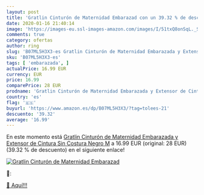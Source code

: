 ```yaml
---
layout: post
title: 'Gratlin Cinturón de Maternidad Embarazad con un 39.32 % de descuento'
date: 2020-01-16 21:40:14
image: 'https://images-eu.ssl-images-amazon.com/images/I/51txQ8onSqL._SL200_.jpg'
comments: true
category: ofertas
author: ring
slug: 'B07ML5H3X3-es Gratlin Cinturón de Maternidad Embarazada y Extensor de...'
sku: 'B07ML5H3X3-es'
tags: [ 'embarazada', ]
actualPrice: 16.99 EUR
currency: EUR
price: 16.99
comparePrice: 28 EUR
prodname: 'Gratlin Cinturón de Maternidad Embarazada y Extensor de Cintura Sin Costura Negro M'
country: 'es'
flag: '🇪🇸'
buyurl: 'https://www.amazon.es/dp/B07ML5H3X3/?tag=tolees-21'
descuento: '39.32'
average: '16.99'
---
```


En este momento está [Gratlin Cinturón de Maternidad Embarazada y Extensor de Cintura Sin Costura Negro M](https://www.amazon.es/dp/B07ML5H3X3/?tag=tolees-21) a 16.99 EUR (original: 28 EUR) (39.32 %  de descuento) en el siguiente enlace!

[![Gratlin Cinturón de Maternidad Embarazad](https://images-eu.ssl-images-amazon.com/images/I/51txQ8onSqL._SL200_.jpg)](https://www.amazon.es/dp/B07ML5H3X3/?tag=tolees-21)

🔎:


[🛒 Aquí!!!](https://www.amazon.es/dp/B07ML5H3X3/?tag=tolees-21)
